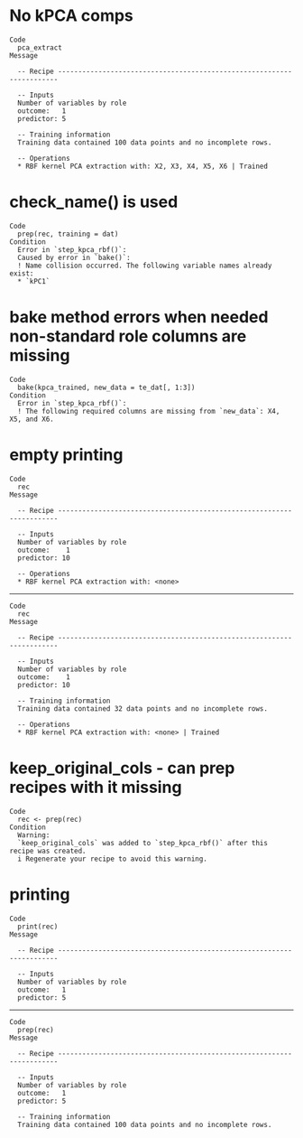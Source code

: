 # No kPCA comps

    Code
      pca_extract
    Message
      
      -- Recipe ----------------------------------------------------------------------
      
      -- Inputs 
      Number of variables by role
      outcome:   1
      predictor: 5
      
      -- Training information 
      Training data contained 100 data points and no incomplete rows.
      
      -- Operations 
      * RBF kernel PCA extraction with: X2, X3, X4, X5, X6 | Trained

# check_name() is used

    Code
      prep(rec, training = dat)
    Condition
      Error in `step_kpca_rbf()`:
      Caused by error in `bake()`:
      ! Name collision occurred. The following variable names already exist:
      * `kPC1`

# bake method errors when needed non-standard role columns are missing

    Code
      bake(kpca_trained, new_data = te_dat[, 1:3])
    Condition
      Error in `step_kpca_rbf()`:
      ! The following required columns are missing from `new_data`: X4, X5, and X6.

# empty printing

    Code
      rec
    Message
      
      -- Recipe ----------------------------------------------------------------------
      
      -- Inputs 
      Number of variables by role
      outcome:    1
      predictor: 10
      
      -- Operations 
      * RBF kernel PCA extraction with: <none>

---

    Code
      rec
    Message
      
      -- Recipe ----------------------------------------------------------------------
      
      -- Inputs 
      Number of variables by role
      outcome:    1
      predictor: 10
      
      -- Training information 
      Training data contained 32 data points and no incomplete rows.
      
      -- Operations 
      * RBF kernel PCA extraction with: <none> | Trained

# keep_original_cols - can prep recipes with it missing

    Code
      rec <- prep(rec)
    Condition
      Warning:
      `keep_original_cols` was added to `step_kpca_rbf()` after this recipe was created.
      i Regenerate your recipe to avoid this warning.

# printing

    Code
      print(rec)
    Message
      
      -- Recipe ----------------------------------------------------------------------
      
      -- Inputs 
      Number of variables by role
      outcome:   1
      predictor: 5

---

    Code
      prep(rec)
    Message
      
      -- Recipe ----------------------------------------------------------------------
      
      -- Inputs 
      Number of variables by role
      outcome:   1
      predictor: 5
      
      -- Training information 
      Training data contained 100 data points and no incomplete rows.

